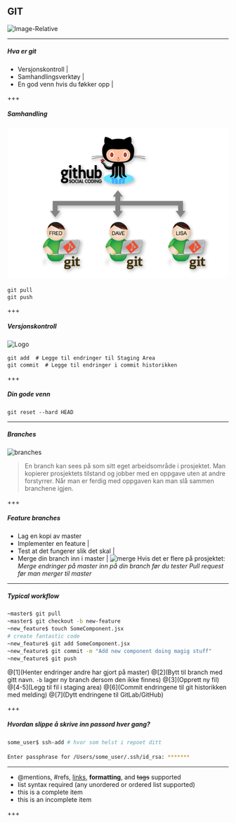 ## GIT
![Image-Relative](https://d1z75bzl1vljy2.cloudfront.net/kitchen-sink/octocat-daftpunkocat.gif)

---

##### Hva er git
-   Versjonskontroll |
-   Samhandlingsverktøy |
-   En god venn hvis du føkker opp |

+++

##### Samhandling
![Image-Absolute](assets/social_coding.png)
```
git pull
git push
```
+++

##### Versjonskontroll
![Logo](https://www.atlassian.com/dam/jcr:0c5257d5-ff01-4014-af12-faf2aec53cc3/01.svg)

```
git add  # Legge til endringer til Staging Area
git commit  # Legge til endringer i commit historikken
```

+++

##### Din gode venn
```
git reset --hard HEAD
```

---

##### Branches
![branches](https://www.atlassian.com/dam/jcr:389059a7-214c-46a3-bc52-7781b4730301/hero.svg)

> En branch kan sees på som sitt eget arbeidsområde i prosjektet.
> Man kopierer prosjektets tilstand og jobber med en oppgave uten at andre forstyrrer.
> Når man er ferdig med oppgaven kan man slå sammen branchene igjen.

+++

##### Feature branches
-   Lag en kopi av master
-   Implementer en feature |
-   Test at det fungerer slik det skal |
-   Merge din branch inn i master |
![merge](https://www.atlassian.com/dam/jcr:4cd777cc-24d1-4502-b8a9-8646b15c2d6b/08.svg)
Hvis det er flere på prosjektet:
*Merge endringer på master inn på din branch før du tester*
*Pull request før man merger til master*

---

##### Typical workflow

```sh
~master$ git pull
~master$ git checkout -b new-feature
~new_feature$ touch SomeComponent.jsx
# create fantastic code
~new_feature$ git add SomeComponent.jsx
~new_feature$ git commit -m "Add new component doing magig stuff"
~new_feature$ git push
```
@[1](Henter endringer andre har gjort på master)
@[2](Bytt til branch med gitt navn. `-b` lager ny branch dersom den ikke finnes)
@[3](Opprett ny fil)
@[4-5](Legg til fil i staging area)
@[6](Commit endringene til git historikken med melding)
@[7](Dytt endringene til GitLab/GitHub)

+++

##### Hvordan slippe å skrive inn passord hver gang?

```sh
some_user$ ssh-add # hvor som helst i repoet ditt

Enter passphrase for /Users/some_user/.ssh/id_rsa: *******
```

---

-   @mentions, #refs, [links](), **formatting**, and <del>tags</del> supported
-   list syntax required (any unordered or ordered list supported)
-   this is a complete item
-   this is an incomplete item

+++
